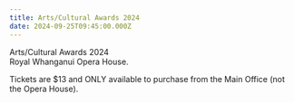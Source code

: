 ```yaml
---
title: Arts/Cultural Awards 2024
date: 2024-09-25T09:45:00.000Z
---
```

Arts/Cultural Awards 2024  
Royal Whanganui Opera House.  

Tickets are $13 and ONLY available to purchase from the Main Office (not the Opera House).
